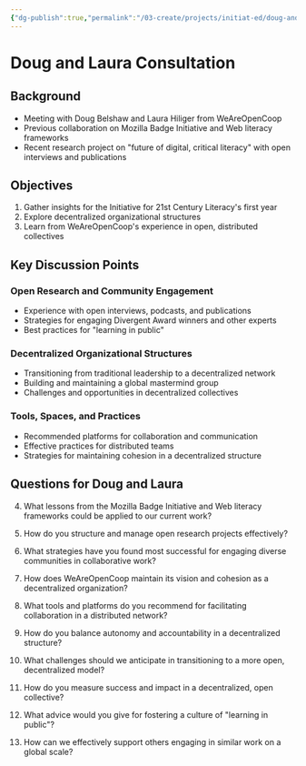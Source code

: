 ```yaml
---
{"dg-publish":true,"permalink":"/03-create/projects/initiat-ed/doug-and-laura-consultation/","title":"Doug and Laura Consultation","tags":["decentralized","co-op"]}
---
```


# Doug and Laura Consultation

## Background
- Meeting with Doug Belshaw and Laura Hiliger from WeAreOpenCoop
- Previous collaboration on Mozilla Badge Initiative and Web literacy frameworks
- Recent research project on "future of digital, critical literacy" with open interviews and publications

## Objectives
1. Gather insights for the Initiative for 21st Century Literacy's first year
2. Explore decentralized organizational structures
3. Learn from WeAreOpenCoop's experience in open, distributed collectives

## Key Discussion Points

### Open Research and Community Engagement
- Experience with open interviews, podcasts, and publications
- Strategies for engaging Divergent Award winners and other experts
- Best practices for "learning in public"

### Decentralized Organizational Structures
- Transitioning from traditional leadership to a decentralized network
- Building and maintaining a global mastermind group
- Challenges and opportunities in decentralized collectives

### Tools, Spaces, and Practices
- Recommended platforms for collaboration and communication
- Effective practices for distributed teams
- Strategies for maintaining cohesion in a decentralized structure

## Questions for Doug and Laura

4. What lessons from the Mozilla Badge Initiative and Web literacy frameworks could be applied to our current work?

5. How do you structure and manage open research projects effectively?

6. What strategies have you found most successful for engaging diverse communities in collaborative work?

7. How does WeAreOpenCoop maintain its vision and cohesion as a decentralized organization?

8. What tools and platforms do you recommend for facilitating collaboration in a distributed network?

9. How do you balance autonomy and accountability in a decentralized structure?

10. What challenges should we anticipate in transitioning to a more open, decentralized model?

11. How do you measure success and impact in a decentralized, open collective?

12. What advice would you give for fostering a culture of "learning in public"?

13. How can we effectively support others engaging in similar work on a global scale?

